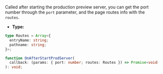 Called after starting the production preview server, you can get the port number through the `port` parameter, and the page routes info with the `routes`.

- **Type:**

```ts
type Routes = Array<{
  entryName: string;
  pathname: string;
}>;

function OnAfterStartProdServer(
  callback: (params: { port: number; routes: Routes }) => Promise<void> | void,
): void;
```

